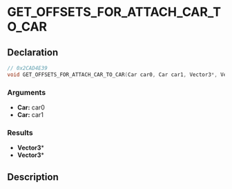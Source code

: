# GET_OFFSETS_FOR_ATTACH_CAR_TO_CAR

## Declaration
```cpp
// 0x2CAD4E39
void GET_OFFSETS_FOR_ATTACH_CAR_TO_CAR(Car car0, Car car1, Vector3*, Vector3*);
```

### Arguments
- **Car:** car0
- **Car:** car1

### Results
- **Vector3***
- **Vector3***

## Description
